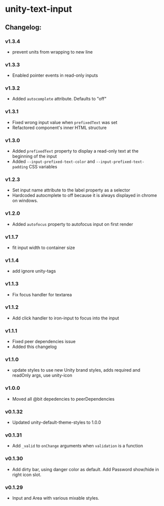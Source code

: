 # unity-text-input

## Changelog:

### v1.3.4
- prevent units from wrapping to new line

### v1.3.3
- Enabled pointer events in read-only inputs

### v1.3.2
- Added `autocomplete` attribute. Defaults to "off"

### v1.3.1
- Fixed wrong input value when `prefixedText` was set
- Refactored component's inner HTML structure

### v1.3.0
- Added `prefixedText` property to display a read-only text at the beginning of the input
- Added `--input-prefixed-text-color` and `--input-prefixed-text-padding` CSS variables

### v1.2.3
- Set input name attribute to the label property as a selector
- Hardcoded autocmplete to off because it is always displayed in chrome on windows.

### v1.2.0
- Added `autofocus` property to autofocus input on first render

### v1.1.7
- fit input width to container size

### v1.1.4
- add ignore unity-tags

### v1.1.3
- Fix focus handler for textarea

### v1.1.2
- Add click handler to iron-input to focus into the input

### v1.1.1
- Fixed peer dependencies issue
- Added this changelog

### v1.1.0
- update styles to use new Unity brand styles, adds required and readOnly args, use unity-icon

### v1.0.0
- Moved all @bit depedencies to peerDependencies

### v0.1.32
- Updated unity-default-theme-styles to 1.0.0

### v0.1.31
- Add `_valid` to `onChange` arguments when `validation` is a function

### v0.1.30
- Add dirty bar, using danger color as default. Add Password show/hide in right icon slot.

### v0.1.29
- Input and Area with various mixable styles.
